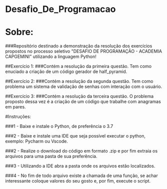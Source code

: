# Desafio_De_Programacao
# Sobre: 
###Repositório destinado a demonstração da resolução dos exercícios propostos no processo seletivo "DESAFIO DE PROGRAMAÇÃO - ACADEMIA CAPGEMINI" utilizando a linguagem Python!


##Exercício 1: 
###Contém a resolução da primeira questão. Tem como enuciado a criação de um código gerador de half_pyramid.


##Exercício 2: 
###Contém a resolução da segunda questão. Tem como problema um sistema de validação de senhas com interação com o usuário.


##Exercício 3: 
###Contém a resolução da terceira questão. O problema proposto dessa vez é a criação de um código que trabalhe com anagramas em pares.


#Instruções:


  ###1 - Baixe e instale o Python, de preferência o 3.7
  
  ###2 - Baixe e instale uma IDE que seja possível executar o python, exemplo: Pycharm ou Vscode.
  
  ###2 - Realize o download do código em formato .zip e por fim extraia os arquivos para uma pasta de sua preferência.
  
  ###3 - Utilizando a IDE abra a pasta onde os arquivos estão localizados.
  
  ###4 - No fim de todo arquivo existe a chamada de uma função, se achar interessante coloque valores do seu gosto e, por fim, execute o script.
